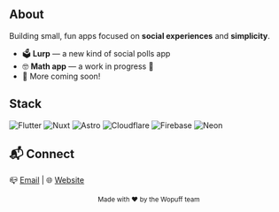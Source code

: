## About
Building small, fun apps focused on **social experiences** and **simplicity**.  

- 🗳️ **Lurp** — a new kind of social polls app
- 🤓 **Math app** — a work in progress 👀
- 💬 More coming soon!  

## Stack
![Flutter](https://img.shields.io/badge/Flutter-02569B?logo=flutter&logoColor=white)
![Nuxt](https://img.shields.io/badge/Nuxt-00DC82?logo=nuxt.js&logoColor=white)
![Astro](https://img.shields.io/badge/Astro-FF5A5F?logo=astro&logoColor=white)
![Cloudflare](https://img.shields.io/badge/Cloudflare-F38020?logo=cloudflare&logoColor=white)
![Firebase](https://img.shields.io/badge/Firebase-FFCA28?logo=firebase&logoColor=black)
![Neon](https://img.shields.io/badge/Neon-0093DD?logo=postgresql&logoColor=white)

## 📬 Connect
📪 [Email](mailto:hi@wopuff.com) | 🌐 [Website](https://wopuff.com)

<div align="center">
  <sub>Made with ❤️ by the Wopuff team</sub>
</div>
